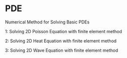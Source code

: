 # PDE

Numerical Method for Solving Basic PDEs 

1: Solving 2D Poisson Equation with finite element method

2: Solving 2D Heat Equation with finite element method

3: Solving 2D Wave Equation with finite element method

